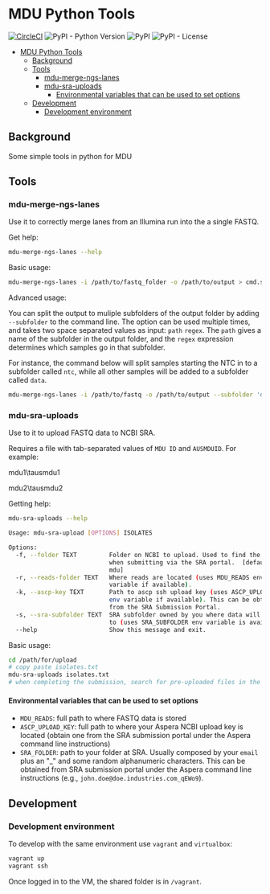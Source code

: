 # MDU Python Tools

[![CircleCI](https://circleci.com/gh/MDU-PHL/mdu-pytools.svg?style=svg)](https://circleci.com/gh/MDU-PHL/mdu-pytools) ![PyPI - Python Version](https://img.shields.io/pypi/pyversions/mdu-pytools) ![PyPI](https://img.shields.io/pypi/v/mdu-pytools) ![PyPI - License](https://img.shields.io/pypi/l/mdu-pytools)

- [MDU Python Tools](#mdu-python-tools)
  - [Background](#background)
  - [Tools](#tools)
    - [mdu-merge-ngs-lanes](#mdu-merge-ngs-lanes)
    - [mdu-sra-uploads](#mdu-sra-uploads)
      - [Environmental variables that can be used to set options](#environmental-variables-that-can-be-used-to-set-options)
  - [Development](#development)
    - [Development environment](#development-environment)

## Background

Some simple tools in python for MDU

## Tools

### mdu-merge-ngs-lanes

Use it to correctly merge lanes from an Illumina run into the a single FASTQ.

Get help:

```bash
mdu-merge-ngs-lanes --help
```

Basic usage:

```bash
mdu-merge-ngs-lanes -i /path/to/fastq_folder -o /path/to/output > cmd.sh
```

Advanced usage:

You can split the output to muliple subfolders of the output folder by adding `--subfolder`
to the command line. The option can be used multiple times, and takes two space separated values as input:
`path` `regex`. The `path` gives a name of the subfolder in the output folder, and the `regex` expression
determines which samples go in that subfolder.

For instance, the command below will split samples starting the NTC in to a subfolder called `ntc`,
while all other samples will be added to a subfolder called `data`.

```bash
mdu-merge-ngs-lanes -i /path/to/fastq -o /path/to/output --subfolder 'data' '(?!NTC).*' --subfolder 'ntc' '(?<=NTC).*' > cmd.sh
```

### mdu-sra-uploads

Use to it to upload FASTQ data to NCBI SRA.

Requires a file with tab-separated values of `MDU ID` and `AUSMDUID`. For example:

mdu1\tausmdu1

mdu2\tausmdu2

Getting help:

```bash
mdu-sra-uploads --help
```

```bash
Usage: mdu-sra-upload [OPTIONS] ISOLATES

Options:
  -f, --folder TEXT         Folder on NCBI to upload. Used to find the reads
                            when submitting via the SRA portal.  [default:
                            mdu]
  -r, --reads-folder TEXT   Where reads are located (uses MDU_READS env
                            variable if available).
  -k, --ascp-key TEXT       Path to ascp ssh upload key (uses ASCP_UPLOAD_KEY
                            env variable if available). This can be obtained
                            from the SRA Submission Portal.
  -s, --sra-subfolder TEXT  SRA subfolder owned by you where data will copied
                            to (uses SRA_SUBFOLDER env variable is available).
  --help                    Show this message and exit.
```

Basic usage:

```bash
cd /path/for/upload
# copy paste isolates.txt
mdu-sra-uploads isolates.txt
# when completing the submission, search for pre-uploaded files in the folder called mdu
```



#### Environmental variables that can be used to set options

* `MDU_READS`: full path to where FASTQ data is stored
* `ASCP_UPLOAD_KEY`: full path to where your Aspera NCBI upload key is located (obtain one from the SRA submission portal under the Aspera command line instructions)
* `SRA_FOLDER`: path to your folder at SRA. Usually composed by your `email` plus an "_" and some random alphanumeric characters. This can be obtained from SRA submission portal under the Aspera command line instructions (e.g., `john.doe@doe.industries.com_qEWo9`).

## Development

### Development environment

To develop with the same environment use `vagrant` and `virtualbox`:

```bash
vagrant up
vagrant ssh
```

Once logged in to the VM, the shared folder is in `/vagrant`.
